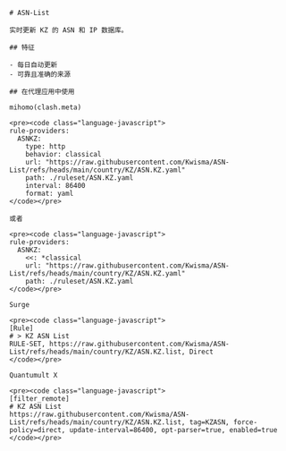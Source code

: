 
    # ASN-List
    
    实时更新 KZ 的 ASN 和 IP 数据库。
    
    ## 特征
    
    - 每日自动更新
    - 可靠且准确的来源
    
    ## 在代理应用中使用
    
    mihomo(clash.meta)
   
    <pre><code class="language-javascript">
    rule-providers:
      ASNKZ:
        type: http
        behavior: classical
        url: "https://raw.githubusercontent.com/Kwisma/ASN-List/refs/heads/main/country/KZ/ASN.KZ.yaml"
        path: ./ruleset/ASN.KZ.yaml
        interval: 86400
        format: yaml
    </code></pre>

    或者

    <pre><code class="language-javascript">
    rule-providers:
      ASNKZ:
        <<: *classical
        url: "https://raw.githubusercontent.com/Kwisma/ASN-List/refs/heads/main/country/KZ/ASN.KZ.yaml"
        path: ./ruleset/ASN.KZ.yaml
    </code></pre>
    
    Surge
    
    <pre><code class="language-javascript">
    [Rule]
    # > KZ ASN List
    RULE-SET, https://raw.githubusercontent.com/Kwisma/ASN-List/refs/heads/main/country/KZ/ASN.KZ.list, Direct
    </code></pre>
    
    Quantumult X
    
    <pre><code class="language-javascript">
    [filter_remote]
    # KZ ASN List
    https://raw.githubusercontent.com/Kwisma/ASN-List/refs/heads/main/country/KZ/ASN.KZ.list, tag=KZASN, force-policy=direct, update-interval=86400, opt-parser=true, enabled=true
    </code></pre>
    